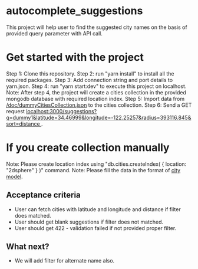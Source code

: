 # autocomplete_suggestions
This project will help user to find the suggested city names on the basis of provided query parameter with API call.

# Get started with the project
Step 1: Clone this repository.
Step 2: run "yarn install" to install all the required packages.
Step 3: Add connection string and port details to yarn.json.
Step 4: run "yarn start:dev" to execute this project on localhost.
Note: After step 4, the project will create a cities collection in the provided mongodb database with required location index.
Step 5: Import data from [/doc/dummyCitiesCollection.json](https://github.com/sayedazharsabri/autocomplete_suggestions/blob/dev/doc/dummyCitiesCollection.json) to the cities collection.
Step 6: Send a GET request [localhost:3000/suggestions?q=dummy1&latitude=34.46999&longitude=-122.25257&radius=393116.845&sort=distance ](localhost:3000/suggestions?q=dummy1&latitude=34.46999&longitude=-122.25257&radius=393116.845&sort=distance).

# If you create collection manually
Note: Please create location index using "db.cities.createIndex( { location: "2dsphere" } )" command.
Note: Please fill the data in the format of [city model](https://github.com/sayedazharsabri/autocomplete_suggestions/blob/master/src/models/city.ts).

## Acceptance criteria
- User can fetch cities with latitude and longitude and distance if filter does matched.
- User should get blank suggestions if filter does not matched.
- User should get 422 - validation failed if not provided proper filter.

## What next?
- We will add filter for alternate name also.
